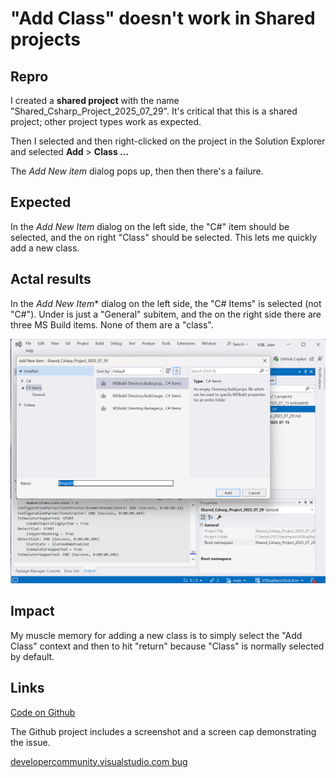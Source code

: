 ﻿# "Add Class" doesn't work in Shared projects

## Repro

I created a **shared project** with the name "Shared_Csharp_Project_2025_07_29". It's critical that this is a shared project; other project types work as expected.

Then I selected and then right-clicked on the project in the Solution Explorer and selected **Add** > **Class ...**

The *Add New item* dialog pops up, then then there's a failure.

## Expected
In the *Add New Item* dialog on the left side, the "C#" item should be selected, and the on right "Class" should be selected. This lets me quickly add a new class.

## Actal results

In the *Add New Item** dialog on the left side, the "C# Items" is selected (not "C#"). Under is just a "General" subitem, and the on the right side there are three MS Build items. None of them are a "class". 

![Example of the failing dialog](Dialog.bmp "Add New Item")

## Impact

My muscle memory for adding a new class is to simply select the "Add Class" context and then to hit "return" because "Class" is normally selected by default.

## Links

[Code on Github](https://github.com/pedasmith/VSBugReportSolution2025/tree/main/Shared_Csharp_Project_2025_07_29)

The Github project includes a screenshot and a screen cap demonstrating the issue.

[developercommunity.visualstudio.com bug](https://developercommunity.visualstudio.com/t/VS-1754---Add-Class-in-shared-project-/10344964)